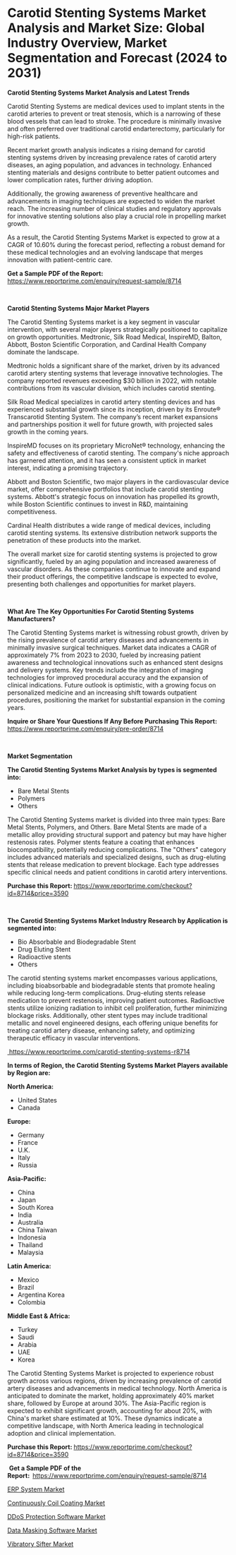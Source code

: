 <p><h1>Carotid Stenting Systems Market Analysis and Market Size: Global Industry Overview, Market Segmentation and Forecast (2024 to 2031)</h1></p><p><strong>Carotid Stenting Systems Market Analysis and Latest Trends</strong></p>
<p><p>Carotid Stenting Systems are medical devices used to implant stents in the carotid arteries to prevent or treat stenosis, which is a narrowing of these blood vessels that can lead to stroke. The procedure is minimally invasive and often preferred over traditional carotid endarterectomy, particularly for high-risk patients. </p><p>Recent market growth analysis indicates a rising demand for carotid stenting systems driven by increasing prevalence rates of carotid artery diseases, an aging population, and advances in technology. Enhanced stenting materials and designs contribute to better patient outcomes and lower complication rates, further driving adoption. </p><p>Additionally, the growing awareness of preventive healthcare and advancements in imaging techniques are expected to widen the market reach. The increasing number of clinical studies and regulatory approvals for innovative stenting solutions also play a crucial role in propelling market growth. </p><p>As a result, the Carotid Stenting Systems Market is expected to grow at a CAGR of 10.60% during the forecast period, reflecting a robust demand for these medical technologies and an evolving landscape that merges innovation with patient-centric care.</p></p>
<p><strong>Get a Sample PDF of the Report:&nbsp;</strong> <a href="https://www.reportprime.com/enquiry/request-sample/8714?utm_campaign=1133&utm_medium=2&utm_source=Github&utm_content=ia&utm_term=02122024&utm_id=carotid-stenting-systems">https://www.reportprime.com/enquiry/request-sample/8714</a></p>
<p>&nbsp;</p>
<p><strong>Carotid Stenting Systems Major Market Players</strong></p>
<p><p>The Carotid Stenting Systems market is a key segment in vascular intervention, with several major players strategically positioned to capitalize on growth opportunities. Medtronic, Silk Road Medical, InspireMD, Balton, Abbott, Boston Scientific Corporation, and Cardinal Health Company dominate the landscape.</p><p>Medtronic holds a significant share of the market, driven by its advanced carotid artery stenting systems that leverage innovative technologies. The company reported revenues exceeding $30 billion in 2022, with notable contributions from its vascular division, which includes carotid stenting.</p><p>Silk Road Medical specializes in carotid artery stenting devices and has experienced substantial growth since its inception, driven by its Enroute® Transcarotid Stenting System. The company’s recent market expansions and partnerships position it well for future growth, with projected sales growth in the coming years.</p><p>InspireMD focuses on its proprietary MicroNet® technology, enhancing the safety and effectiveness of carotid stenting. The company's niche approach has garnered attention, and it has seen a consistent uptick in market interest, indicating a promising trajectory.</p><p>Abbott and Boston Scientific, two major players in the cardiovascular device market, offer comprehensive portfolios that include carotid stenting systems. Abbott's strategic focus on innovation has propelled its growth, while Boston Scientific continues to invest in R&D, maintaining competitiveness.</p><p>Cardinal Health distributes a wide range of medical devices, including carotid stenting systems. Its extensive distribution network supports the penetration of these products into the market.</p><p>The overall market size for carotid stenting systems is projected to grow significantly, fueled by an aging population and increased awareness of vascular disorders. As these companies continue to innovate and expand their product offerings, the competitive landscape is expected to evolve, presenting both challenges and opportunities for market players.</p></p>
<p>&nbsp;</p>
<p><strong>What Are The Key Opportunities For Carotid Stenting Systems Manufacturers?</strong></p>
<p><p>The Carotid Stenting Systems market is witnessing robust growth, driven by the rising prevalence of carotid artery diseases and advancements in minimally invasive surgical techniques. Market data indicates a CAGR of approximately 7% from 2023 to 2030, fueled by increasing patient awareness and technological innovations such as enhanced stent designs and delivery systems. Key trends include the integration of imaging technologies for improved procedural accuracy and the expansion of clinical indications. Future outlook is optimistic, with a growing focus on personalized medicine and an increasing shift towards outpatient procedures, positioning the market for substantial expansion in the coming years.</p></p>
<p><strong>Inquire or Share Your Questions If Any Before Purchasing This Report:</strong> <a href="https://www.reportprime.com/enquiry/pre-order/8714?utm_campaign=1133&utm_medium=2&utm_source=Github&utm_content=ia&utm_term=02122024&utm_id=carotid-stenting-systems">https://www.reportprime.com/enquiry/pre-order/8714</a></p>
<p>&nbsp;</p>
<p><strong>Market Segmentation</strong></p>
<p><strong>The Carotid Stenting Systems Market Analysis by types is segmented into:</strong></p>
<p><ul><li>Bare Metal Stents</li><li>Polymers</li><li>Others</li></ul></p>
<p><p>The Carotid Stenting Systems market is divided into three main types: Bare Metal Stents, Polymers, and Others. Bare Metal Stents are made of a metallic alloy providing structural support and patency but may have higher restenosis rates. Polymer stents feature a coating that enhances biocompatibility, potentially reducing complications. The "Others" category includes advanced materials and specialized designs, such as drug-eluting stents that release medication to prevent blockage. Each type addresses specific clinical needs and patient conditions in carotid artery interventions.</p></p>
<p><strong>Purchase this Report:&nbsp;</strong><a href="https://www.reportprime.com/checkout?id=8714&price=3590&utm_campaign=1133&utm_medium=2&utm_source=Github&utm_content=ia&utm_term=02122024&utm_id=carotid-stenting-systems">https://www.reportprime.com/checkout?id=8714&price=3590</a></p>
<p>&nbsp;</p>
<p><strong>The Carotid Stenting Systems Market Industry Research by Application is segmented into:</strong></p>
<p><ul><li>Bio Absorbable and Biodegradable Stent</li><li>Drug Eluting Stent</li><li>Radioactive stents</li><li>Others</li></ul></p>
<p><p>The carotid stenting systems market encompasses various applications, including bioabsorbable and biodegradable stents that promote healing while reducing long-term complications. Drug-eluting stents release medication to prevent restenosis, improving patient outcomes. Radioactive stents utilize ionizing radiation to inhibit cell proliferation, further minimizing blockage risks. Additionally, other stent types may include traditional metallic and novel engineered designs, each offering unique benefits for treating carotid artery disease, enhancing safety, and optimizing therapeutic efficacy in vascular interventions.</p></p>
<p><a href="https://www.reportprime.com/carotid-stenting-systems-r8714?utm_campaign=1133&utm_medium=2&utm_source=Github&utm_content=ia&utm_term=02122024&utm_id=carotid-stenting-systems">&nbsp;https://www.reportprime.com/carotid-stenting-systems-r8714</a></p>
<p><strong>In terms of Region, the Carotid Stenting Systems Market Players available by Region are:</strong></p>
<p>
    <p> <strong> North America: </strong>
        <ul>
            <li>United States</li>
            <li>Canada</li>
        </ul>
        </p> 
    <p> <strong> Europe: </strong>
        <ul>
            <li>Germany</li>
            <li>France</li>
            <li>U.K.</li>
            <li>Italy</li>
            <li>Russia</li>
        </ul>
        </p> 
    <p> <strong> Asia-Pacific: </strong>
        <ul>
            <li>China</li>
            <li>Japan</li>
            <li>South Korea</li>
            <li>India</li>
            <li>Australia</li>
            <li>China Taiwan</li>
            <li>Indonesia</li>
            <li>Thailand</li>
            <li>Malaysia</li>
        </ul>
        </p> 
    <p> <strong> Latin America: </strong>
        <ul>
            <li>Mexico</li>
            <li>Brazil</li>
            <li>Argentina Korea</li>
            <li>Colombia</li>
        </ul>
        </p> 
    <p> <strong> Middle East & Africa: </strong>
        <ul>
            <li>Turkey</li>
            <li>Saudi</li>
            <li>Arabia</li>
            <li>UAE</li>
            <li>Korea</li>
        </ul>
    </p>
    </p>
<p><p>The Carotid Stenting Systems Market is projected to experience robust growth across various regions, driven by increasing prevalence of carotid artery diseases and advancements in medical technology. North America is anticipated to dominate the market, holding approximately 40% market share, followed by Europe at around 30%. The Asia-Pacific region is expected to exhibit significant growth, accounting for about 20%, with China's market share estimated at 10%. These dynamics indicate a competitive landscape, with North America leading in technological adoption and clinical implementation.</p></p>
<p><strong>Purchase this Report: </strong><a href="https://www.reportprime.com/checkout?id=8714&price=3590&utm_campaign=1133&utm_medium=2&utm_source=Github&utm_content=ia&utm_term=02122024&utm_id=carotid-stenting-systems">https://www.reportprime.com/checkout?id=8714&price=3590</a></p>
<p>&nbsp;<strong>Get a Sample PDF of the Report:&nbsp;&nbsp;</strong><a href="https://www.reportprime.com/enquiry/request-sample/8714?utm_campaign=1133&utm_medium=2&utm_source=Github&utm_content=ia&utm_term=02122024&utm_id=carotid-stenting-systems">https://www.reportprime.com/enquiry/request-sample/8714</a></p>
<p><strong></strong></p>
<p><p><a href="https://www.linkedin.com/pulse/historical-trends-future-projections-erp-system-market-overview-zobve?utm_campaign=1133&utm_medium=2&utm_source=Github&utm_content=ia&utm_term=02122024&utm_id=carotid-stenting-systems">ERP System Market</a></p><p><a href="https://issuu.com/reportprime-2/docs/continuously-coil-coating-market-size-2030.pptx?utm_campaign=1133&utm_medium=2&utm_source=Github&utm_content=ia&utm_term=02122024&utm_id=carotid-stenting-systems">Continuously Coil Coating Market</a></p><p><a href="https://www.linkedin.com/pulse/comprehensive-analysis-ddos-protection-software-market-from-2024-yfgce?utm_campaign=1133&utm_medium=2&utm_source=Github&utm_content=ia&utm_term=02122024&utm_id=carotid-stenting-systems">DDoS Protection Software Market</a></p><p><a href="https://www.linkedin.com/pulse/data-masking-software-market-size-analysis-quantitative-insights-nwjoe?utm_campaign=1133&utm_medium=2&utm_source=Github&utm_content=ia&utm_term=02122024&utm_id=carotid-stenting-systems">Data Masking Software Market</a></p><p><a href="https://issuu.com/reportprime-2/docs/vibratory-sifter-market-size-2030.pptx?utm_campaign=1133&utm_medium=2&utm_source=Github&utm_content=ia&utm_term=02122024&utm_id=carotid-stenting-systems">Vibratory Sifter Market</a></p></p>